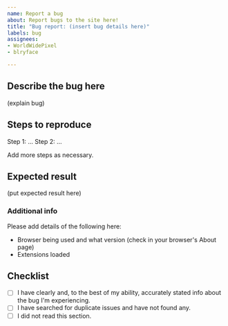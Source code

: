 ```yaml
---
name: Report a bug
about: Report bugs to the site here!
title: "Bug report: (insert bug details here)"
labels: bug
assignees:
- WorldWidePixel
- blryface

---
```


## Describe the bug here

(explain bug)

## Steps to reproduce

Step 1: ...
Step 2: ...

Add more steps as necessary.

## Expected result

(put expected result here)

### Additional info

Please add details of the following here:

- Browser being used and what version (check in your browser's About page)
- Extensions loaded

## Checklist

- [ ] I have clearly and, to the best of my ability, accurately stated info about the bug I'm experiencing.
- [ ] I have searched for duplicate issues and have not found any.
- [ ] I did not read this section.
